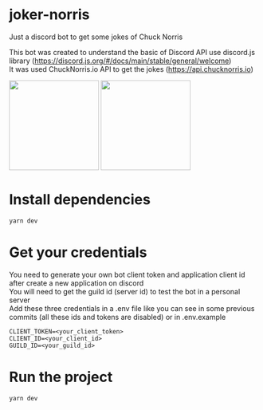 # joker-norris
Just a discord bot to get some jokes of Chuck Norris <br />

This bot was created to understand the basic of Discord API use discord.js library (https://discord.js.org/#/docs/main/stable/general/welcome)<br />
It was used ChuckNorris.io API to get the jokes (https://api.chucknorris.io)

<img height="180em" src="https://cdn.pixabay.com/photo/2013/07/13/13/34/man-161135__340.png"/>   <img height="180em" src="https://cdn.pixabay.com/photo/2021/11/29/14/46/discord-6832787__340.png"/>

# Install dependencies
```` 
yarn dev
```` 

# Get your credentials 
You need to generate your own bot client token and application client id after create a new application on discord <br />
You will need to get the guild id (server id) to test the bot in a personal server <br />
Add these three credentials in a .env file like you can see in some previous commits (all these ids and tokens are disabled) or in .env.example
```` 
CLIENT_TOKEN=<your_client_token>
CLIENT_ID=<your_client_id>
GUILD_ID=<your_guild_id>
```` 

# Run the project
```` 
yarn dev
```` 
